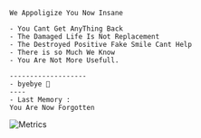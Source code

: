 ```
We Appoligize You Now Insane 

- You Cant Get AnyThing Back
- The Damaged Life Is Not Replacement 
- The Destroyed Positive Fake Smile Cant Help
- There is so Much We Know
- You Are Not More Usefull. 

-------------------
- byebye 🤝 
----
- Last Memory : 
You Are Now Forgotten

```




![Metrics](https://metrics.lecoq.io/culturesupport?template=classic&isocalendar=1&languages=1&introduction=1&stars=1&people=1&gists=1&followup=1&lines=1&achievements=1&isocalendar.duration=half-year&languages.limit=8&languages.sections=most-used&languages.colors=github&languages.threshold=0%25&languages.indepth=false&languages.recent.load=300&languages.recent.days=14&introduction.title=true&stars.limit=100&people.limit=24&people.size=28&people.types=followers%2C%20following&people.identicons=true&people.shuffle=false&followup.sections=repositories&achievements.threshold=C&achievements.secrets=true&achievements.limit=0&config.timezone=Europe%2FBerlin)










